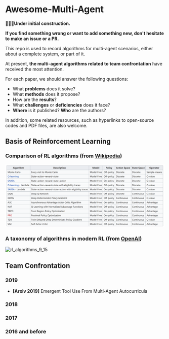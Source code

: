 # Awesome-Multi-Agent

**:running::running::running:Under initial construction.**

**If you find something wrong or want to add something new, don't hesitate to make an issue or a PR.**

This repo is used to record  algorithms for multi-agent scenarios, either about a complete system, or part of it. 

At present, **the multi-agent algorithms related to team confrontation** have received the most attention.

For each paper, we should answer the following questions:
- What **problems** does it solve?
- What **methods** does it propose?
- How are the **results**?
- What **challenges** or **deficiencies** does it face?
- **Where** is it published? **Who** are the authors?

In addition, some related resources, such as hyperlinks to open-source codes and PDF files, are also welcome.

## Basis of Reinforcement Learning

### Comparison of RL algorithms (from [Wikipedia](https://en.wikipedia.org/wiki/Reinforcement_learning))
![1569218477168](./_assets/1569218477168.png)

### A taxonomy of algorithms in modern RL (from [OpenAI](https://spinningup.openai.com/en/latest/spinningup/rl_intro2.html#citations-below))
![rl_algorithms_9_15](https://spinningup.openai.com/en/latest/_images/rl_algorithms_9_15.svg)

## Team Confrontation

### 2019
- **[Arxiv 2019]** Emergent Tool Use From Multi-Agent Autocurricula

### 2018 

### 2017

### 2016 and before